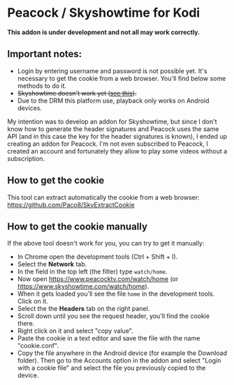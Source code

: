 # Peacock / Skyshowtime for Kodi

**This addon is under development and not all may work correctly.**

## Important notes: ##
- Login by entering username and password is not possible yet. It's necessary to get the cookie from a web browser. You'll find below some methods to do it.
- ~~Skyshowtime doesn't work yet ([see this](https://github.com/Paco8/plugin.video.skyott/issues/3)).~~
- Due to the DRM this platform use, playback only works on Android devices.

My intention was to develop an addon for Skyshowtime, but since I don't know how to generate the header signatures and Peacock uses the same API (and in this case the key for the header signatures is known), I ended up creating an addon for Peacock. I'm not even subscribed to Peacock, I created an account and fortunately they allow to play some videos without a subscription.

## How to get the cookie ##
This tool can extract automatically the cookie from a web browser:
https://github.com/Paco8/SkyExtractCookie

## How to get the cookie manually
If the above tool doesn't work for you, you can try to get it manually:
- In Chrome open the development tools (Ctrl + Shift + I).
- Select the **Network** tab.
- In the field in the top left (the filter) type `watch/home`.
- Now open https://www.peacocktv.com/watch/home (or https://www.skyshowtime.com/watch/home).
- When it gets loaded you'll see the file `home` in the development tools. Click on it.
- Select the the **Headers** tab on the right panel.
- Scroll down until you see the request header, you'll find the cookie there.
- Right click on it and select "copy value".
- Paste the cookie in a text editor and save the file with the name "cookie.conf".
- Copy the file anywhere in the Android device (for example the Download folder). Then go to the Accounts option in the addon and select "Login with a cookie file" and select the file you previously copied to the device.
